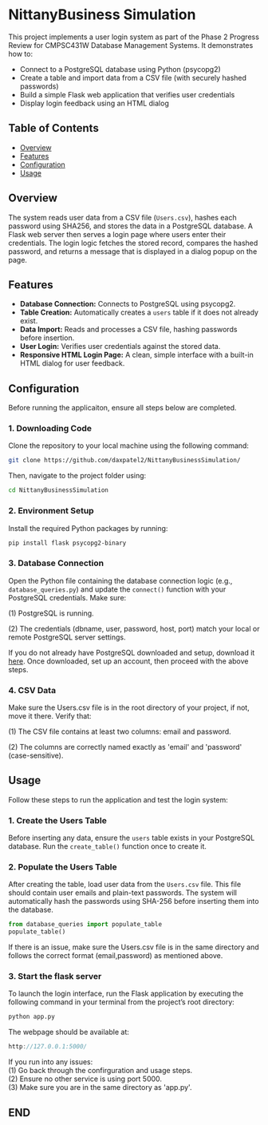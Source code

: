 # NittanyBusiness Simulation

This project implements a user login system as part of the Phase 2 Progress Review for CMPSC431W Database Management Systems. It demonstrates how to:

- Connect to a PostgreSQL database using Python (psycopg2)
- Create a table and import data from a CSV file (with securely hashed passwords)
- Build a simple Flask web application that verifies user credentials
- Display login feedback using an HTML dialog

## Table of Contents

- [Overview](#overview)
- [Features](#features)
- [Configuration](#configuration)
- [Usage](#usage)

## Overview

The system reads user data from a CSV file (`Users.csv`), hashes each password using SHA256, and stores the data in a PostgreSQL database. A Flask web server then serves a login page where users enter their credentials. The login logic fetches the stored record, compares the hashed password, and returns a message that is displayed in a dialog popup on the page.

## Features

- **Database Connection:** Connects to PostgreSQL using psycopg2.
- **Table Creation:** Automatically creates a `users` table if it does not already exist.
- **Data Import:** Reads and processes a CSV file, hashing passwords before insertion.
- **User Login:** Verifies user credentials against the stored data.
- **Responsive HTML Login Page:** A clean, simple interface with a built-in HTML dialog for user feedback.


## Configuration
Before running the applicaiton, ensure all steps below are completed.

### 1. Downloading Code
Clone the repository to your local machine using the following command:

```bash
git clone https://github.com/daxpatel2/NittanyBusinessSimulation/
```
Then, navigate to the project folder using:
``` bash
cd NittanyBusinessSimulation
```

### 2. Environment Setup
Install the required Python packages by running:
```bash 
pip install flask psycopg2-binary
```
### 3. Database Connection 
Open the Python file containing the database connection logic (e.g., `database_queries.py`) and update the `connect()` function with your PostgreSQL credentials. Make sure:

(1) PostgreSQL is running.

(2) The credentials (dbname, user, password, host, port) match your local or remote PostgreSQL server settings.

If you do not already have PostgreSQL downloaded and setup, download it [here](https://www.postgresql.org/download/). Once downloaded, set up an account, then proceed with the above steps.

### 4. CSV Data
Make sure the Users.csv file is in the root directory of your project, if not, move it there. 
Verify that:

(1) The CSV file contains at least two columns: email and password.

(2) The columns are correctly named exactly as 'email' and 'password' (case-sensitive).

## Usage

Follow these steps to run the application and test the login system:

### 1. Create the Users Table
Before inserting any data, ensure the `users` table exists in your PostgreSQL database. Run the `create_table()` function once to create it.

### 2. Populate the Users Table
After creating the table, load user data from the `Users.csv` file. This file should contain user emails and plain-text passwords. The system will automatically hash the passwords using SHA-256 before inserting them into the database.

```python
from database_queries import populate_table
populate_table()
```
If there is an issue, make sure the Users.csv file is in the same directory and follows the correct format (email,password) as mentioned above.

### 3. Start the flask server
To launch the login interface, run the Flask application by executing the following command in your terminal from the project’s root directory:

```bash
python app.py
```

The webpage should be available at:
```cpp
http://127.0.0.1:5000/
```

If you run into any issues:  
(1) Go back through the confirguration and usage steps.  
(2) Ensure no other service is using port 5000.  
(3) Make sure you are in the same directory as 'app.py'.  


## END
